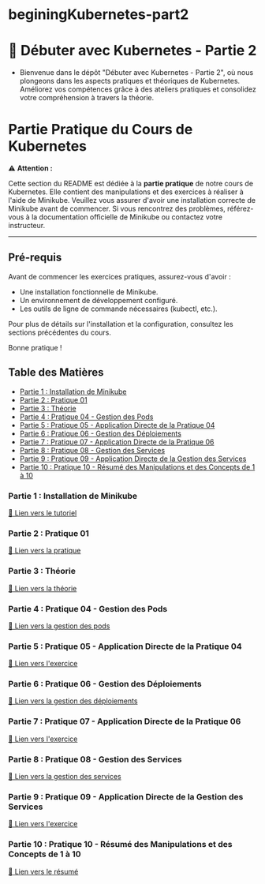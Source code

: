 # beginingKubernetes-part2
# 🚀 Débuter avec Kubernetes - Partie 2
- Bienvenue dans le dépôt "Débuter avec Kubernetes - Partie 2", où nous plongeons dans les aspects pratiques et théoriques de Kubernetes. Améliorez vos compétences grâce à des ateliers pratiques et consolidez votre compréhension à travers la théorie.

# Partie Pratique du Cours de Kubernetes

⚠️ **Attention :**

Cette section du README est dédiée à la **partie pratique** de notre cours de Kubernetes. Elle contient des manipulations et des exercices à réaliser à l'aide de Minikube. Veuillez vous assurer d'avoir une installation correcte de Minikube avant de commencer. Si vous rencontrez des problèmes, référez-vous à la documentation officielle de Minikube ou contactez votre instructeur.

---

## Pré-requis

Avant de commencer les exercices pratiques, assurez-vous d'avoir :

- Une installation fonctionnelle de Minikube.
- Un environnement de développement configuré.
- Les outils de ligne de commande nécessaires (kubectl, etc.).

Pour plus de détails sur l'installation et la configuration, consultez les sections précédentes du cours.

Bonne pratique !

## Table des Matières

- [Partie 1 : Installation de Minikube](#partie-1-installation-de-minikube)
- [Partie 2 : Pratique 01](#partie-2-pratique-01)
- [Partie 3 : Théorie](#partie-3-théorie)
- [Partie 4 : Pratique 04 - Gestion des Pods](#partie-4-pratique-04---gestion-des-pods)
- [Partie 5 : Pratique 05 - Application Directe de la Pratique 04](#partie-5-pratique-05---application-directe-de-la-pratique-04)
- [Partie 6 : Pratique 06 - Gestion des Déploiements](#partie-6-pratique-06---gestion-des-déploiements)
- [Partie 7 : Pratique 07 - Application Directe de la Pratique 06](#partie-7-pratique-07---application-directe-de-la-pratique-06)
- [Partie 8 : Pratique 08 - Gestion des Services](#partie-8-pratique-08---gestion-des-services)
- [Partie 9 : Pratique 09 - Application Directe de la Gestion des Services](#partie-9-pratique-09---application-directe-de-la-gestion-des-services)
- [Partie 10 : Pratique 10 - Résumé des Manipulations et des Concepts de 1 à 10](#partie-10-pratique-10---résumé-des-manipulations-et-des-concepts-de-1-à-10)

### Partie 1 : Installation de Minikube
[🔗 Lien vers le tutoriel](https://github.com/hrhouma/beginingKubernetes-part2/01-k8s-pratiques-v-1/00-installation/Methode-1-minikube/1-minikube.txt)

### Partie 2 : Pratique 01
[🔗 Lien vers la pratique](https://github.com/hrhouma/beginingKubernetes-part2/01-k8s-pratiques-v-1/01-pratique1)

### Partie 3 : Théorie
[🔗 Lien vers la théorie](https://github.com/hrhouma/beginingKubernetes-part2/02-k8s-pratiques-v-2/00-Introduction-aux-objets-Kubernetes-partie1)

### Partie 4 : Pratique 04 - Gestion des Pods
[🔗 Lien vers la gestion des pods](https://github.com/hrhouma/beginingKubernetes-part2/02-k8s-pratiques-v-2/01-(PRATIQUES)-Introduction-aux-objets-Kubernetes-partie1/02-Gestion-des-pods.md)

### Partie 5 : Pratique 05 - Application Directe de la Pratique 04
[🔗 Lien vers l'exercice](https://github.com/hrhouma/beginingKubernetes-part2/02-k8s-pratiques-v-2/01-(PRATIQUES)-Introduction-aux-objets-Kubernetes-partie1/exercices/02-Gestion-de-Pods-avec-Différentes-Applications.md)

### Partie 6 : Pratique 06 - Gestion des Déploiements
[🔗 Lien vers la gestion des déploiements](https://github.com/hrhouma/beginingKubernetes-part2/02-k8s-pratiques-v-2/01-(PRATIQUES)-Introduction-aux-objets-Kubernetes-partie1/03-Gestion-des-deploiements.md)

### Partie 7 : Pratique 07 - Application Directe de la Pratique 06
[🔗 Lien vers l'exercice](https://github.com/hrhouma/beginingKubernetes-part2/02-k8s-pratiques-v-2/01-(PRATIQUES)-Introduction-aux-objets-Kubernetes-partie1/exercices/03-Gestion-des-Déploiements-dans-Kubernetes.md)

### Partie 8 : Pratique 08 - Gestion des Services
[🔗 Lien vers la gestion des services](https://github.com/hrhouma/beginingKubernetes-part2/02-k8s-pratiques-v-2/01-(PRATIQUES)-Introduction-aux-objets-Kubernetes-partie1/04-Introduction-aux-services.md)

### Partie 9 : Pratique 09 - Application Directe de la Gestion des Services
[🔗 Lien vers l'exercice](https://github.com/hrhouma/beginingKubernetes-part2/02-k8s-pratiques-v-2/01-(PRATIQUES)-Introduction-aux-objets-Kubernetes-partie1/exercices/04-Gestion-des-Services-dans-Kubernetes-partie1.md)

### Partie 10 : Pratique 10 - Résumé des Manipulations et des Concepts de 1 à 10
[🔗 Lien vers le résumé](https://github.com/hrhouma/beginingKubernetes-part2/01-k8s-pratiques-v-1/02-pratique2)
```




